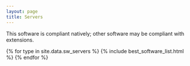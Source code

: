 ```yaml
---
layout: page
title: Servers
---
```

This software is compliant natively; other software may be compliant with extensions.

{% for type in site.data.sw_servers %}
{% include best_software_list.html %}
{% endfor %}
